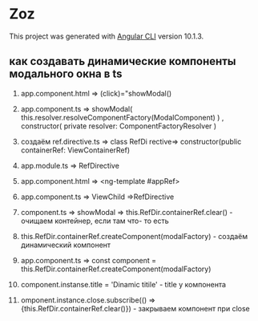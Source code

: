 # Zoz

This project was generated with [Angular CLI](https://github.com/angular/angular-cli) version 10.1.3.

## как создавать динамические компоненты модального окна в ts

1. app.component.html => (click)="showModal()

2. app.component.ts => showModal( this.resolver.resolveComponentFactory(ModalComponent) ) , constructor( private resolver: ComponentFactoryResolver )

3. создаём ref.directive.ts => class RefDi
   rective=> constructor(public containerRef: ViewContainerRef)

4. app.module.ts => RefDirective

5. app.component.html => <ng-template #appRef></ng-template>

6. app.component.ts => ViewChild =>RefDirective

7. component.ts => showModal => this.RefDir.containerRef.clear() - очищаем контейнер, если там что- то есть

8. this.RefDir.containerRef.createComponent(modalFactory) - создаём динамический компонент

9. app.component.ts => const сomponent = this.RefDir.containerRef.createComponent(modalFactory)

10. сomponent.instanse.title = 'Dinamic titile' - title у компонента

11. omponent.instance.close.subscribe(() => {this.RefDir.containerRef.clear()}) - закрываем компонент при close
